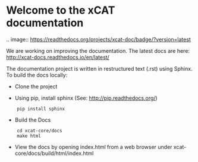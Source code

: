 # Welcome to the xCAT documentation

.. image:: https://readthedocs.org/projects/xcat-doc/badge/?version=latest

We are working on improving the documentation.  The latest docs are here: http://xcat-docs.readthedocs.io/en/latest/

The documentation project is written in restructured text (.rst) using Sphinx. 
To build the docs locally: 

* Clone the project

* Using pip, install sphinx (See: http://pip.readthedocs.org/)
```
    pip install sphinx  
```

* Build the Docs
```
    cd xcat-core/docs
    make html
```

* View the docs by opening index.html from a web browser under xcat-core/docs/build/html/index.html
